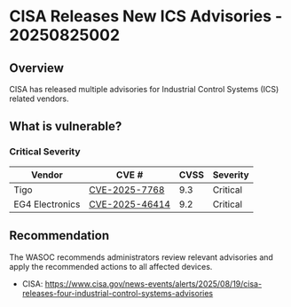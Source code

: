 # CISA Releases New ICS Advisories - 20250825002

## Overview

CISA has released multiple advisories for Industrial Control Systems (ICS) related vendors.

## What is vulnerable?

### Critical Severity

| Vendor          | CVE #                                                             | CVSS | Severity |
| --------------- | ----------------------------------------------------------------- | ---- | -------- |
| Tigo            | [CVE-2025-7768](https://www.cve.org/CVERecord?id=CVE-2025-7768)   | 9.3  | Critical |
| EG4 Electronics | [CVE-2025-46414](https://www.cve.org/CVERecord?id=CVE-2025-46414) | 9.2  | Critical |

## Recommendation

The WASOC recommends administrators review relevant advisories and apply the recommended actions to all affected devices.

- CISA: <https://www.cisa.gov/news-events/alerts/2025/08/19/cisa-releases-four-industrial-control-systems-advisories>
